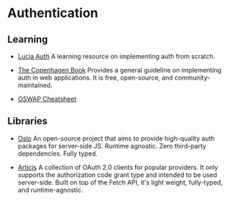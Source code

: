 # Authentication

## Learning

- [Lucia Auth](https://lucia-auth.com/)
  A learning resource on implementing auth from scratch.

- [The Copenhagen Book](https://thecopenhagenbook.com/)
  Provides a general guideline on implementing auth in web applications. It is free, open-source, and community-maintained.

- [OSWAP Cheatsheet](https://cheatsheetseries.owasp.org/index.html)

## Libraries

- [Oslo](https://oslojs.dev/)
  An open-source project that aims to provide high-quality auth packages for server-side JS. Runtime agnostic. Zero third-party dependencies. Fully typed. 

- [Articjs](https://arcticjs.dev/)
  A collection of OAuth 2.0 clients for popular providers. It only supports the authorization code grant type and intended to be used server-side. Built on top of the Fetch API, it's light weight, fully-typed, and runtime-agnostic.



